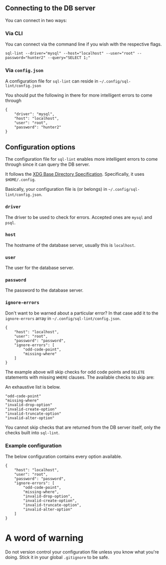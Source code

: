## Connecting to the DB server

You can connect in two ways:

### Via CLI

You can connect via the command line if you wish with the respective flags.

```
sql-lint --driver="mysql" --host="localhost" --user="root" --password="hunter2" --query="SELECT 1;"
```

### Via `config.json`

A configuration file for `sql-lint` can reside in `~/.config/sql-lint/config.json`

You should put the following in there for more intelligent errors to come through

```
{
    "driver": "mysql",
    "host": "localhost",
    "user": "root",
    "password": "hunter2"
}
```

## Configuration options

The configuration file for `sql-lint` enables more intelligent
errors to come through since it can query the DB server.

It follows the [XDG Base Directory
Specification](https://specifications.freedesktop.org/basedir-spec/basedir-spec-latest.html). Specifically, it uses
`$HOME/.config`.

Basically, your configuration file is (or belongs) in `~/.config/sql-lint/config.json`.

### `driver`

The driver to be used to check for errors.
Accepted ones are `mysql` and `psql`.

### `host`

The hostname of the database server, usually this is `localhost`.

### `user`

The user for the database server.

### `password`

The password to the database server.

### `ignore-errors`

Don't want to be warned about a particular error? 
In that case add it to the `ignore-errors` array in `~/.config/sql-lint/config.json`.

```
{
    "host": "localhost",
    "user": "root",
    "password": "password",
    "ignore-errors": [
        "odd-code-point",
        "missing-where"
    ]
}
```

The example above will skip checks for odd code points and `DELETE` statements with missing `WHERE` clauses.
The available checks to skip are:

An exhaustive list is below.

```
"odd-code-point"
"missing-where"
"invalid-drop-option"
"invalid-create-option"
"invalid-truncate-option"
"invalid-alter-option"
```

You cannot skip checks that are returned from the DB server itself, only the checks built into `sql-lint`.

### Example configuration

The below configuration contains every option available.

```
{
    "host": "localhost",
    "user": "root",
    "password": "password",
    "ignore-errors": [
        "odd-code-point",
        "missing-where",
        "invalid-drop-option",
        "invalid-create-option",
        "invalid-truncate-option",
        "invalid-alter-option"
    ]
}
```

# A word of warning

Do not version control your configuration file unless you know what you're
doing. Stick it in your global `.gitignore` to be safe.
